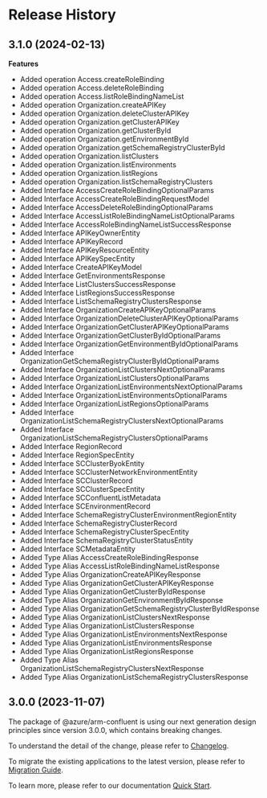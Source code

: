 # Release History
    
## 3.1.0 (2024-02-13)
    
**Features**

  - Added operation Access.createRoleBinding
  - Added operation Access.deleteRoleBinding
  - Added operation Access.listRoleBindingNameList
  - Added operation Organization.createAPIKey
  - Added operation Organization.deleteClusterAPIKey
  - Added operation Organization.getClusterAPIKey
  - Added operation Organization.getClusterById
  - Added operation Organization.getEnvironmentById
  - Added operation Organization.getSchemaRegistryClusterById
  - Added operation Organization.listClusters
  - Added operation Organization.listEnvironments
  - Added operation Organization.listRegions
  - Added operation Organization.listSchemaRegistryClusters
  - Added Interface AccessCreateRoleBindingOptionalParams
  - Added Interface AccessCreateRoleBindingRequestModel
  - Added Interface AccessDeleteRoleBindingOptionalParams
  - Added Interface AccessListRoleBindingNameListOptionalParams
  - Added Interface AccessRoleBindingNameListSuccessResponse
  - Added Interface APIKeyOwnerEntity
  - Added Interface APIKeyRecord
  - Added Interface APIKeyResourceEntity
  - Added Interface APIKeySpecEntity
  - Added Interface CreateAPIKeyModel
  - Added Interface GetEnvironmentsResponse
  - Added Interface ListClustersSuccessResponse
  - Added Interface ListRegionsSuccessResponse
  - Added Interface ListSchemaRegistryClustersResponse
  - Added Interface OrganizationCreateAPIKeyOptionalParams
  - Added Interface OrganizationDeleteClusterAPIKeyOptionalParams
  - Added Interface OrganizationGetClusterAPIKeyOptionalParams
  - Added Interface OrganizationGetClusterByIdOptionalParams
  - Added Interface OrganizationGetEnvironmentByIdOptionalParams
  - Added Interface OrganizationGetSchemaRegistryClusterByIdOptionalParams
  - Added Interface OrganizationListClustersNextOptionalParams
  - Added Interface OrganizationListClustersOptionalParams
  - Added Interface OrganizationListEnvironmentsNextOptionalParams
  - Added Interface OrganizationListEnvironmentsOptionalParams
  - Added Interface OrganizationListRegionsOptionalParams
  - Added Interface OrganizationListSchemaRegistryClustersNextOptionalParams
  - Added Interface OrganizationListSchemaRegistryClustersOptionalParams
  - Added Interface RegionRecord
  - Added Interface RegionSpecEntity
  - Added Interface SCClusterByokEntity
  - Added Interface SCClusterNetworkEnvironmentEntity
  - Added Interface SCClusterRecord
  - Added Interface SCClusterSpecEntity
  - Added Interface SCConfluentListMetadata
  - Added Interface SCEnvironmentRecord
  - Added Interface SchemaRegistryClusterEnvironmentRegionEntity
  - Added Interface SchemaRegistryClusterRecord
  - Added Interface SchemaRegistryClusterSpecEntity
  - Added Interface SchemaRegistryClusterStatusEntity
  - Added Interface SCMetadataEntity
  - Added Type Alias AccessCreateRoleBindingResponse
  - Added Type Alias AccessListRoleBindingNameListResponse
  - Added Type Alias OrganizationCreateAPIKeyResponse
  - Added Type Alias OrganizationGetClusterAPIKeyResponse
  - Added Type Alias OrganizationGetClusterByIdResponse
  - Added Type Alias OrganizationGetEnvironmentByIdResponse
  - Added Type Alias OrganizationGetSchemaRegistryClusterByIdResponse
  - Added Type Alias OrganizationListClustersNextResponse
  - Added Type Alias OrganizationListClustersResponse
  - Added Type Alias OrganizationListEnvironmentsNextResponse
  - Added Type Alias OrganizationListEnvironmentsResponse
  - Added Type Alias OrganizationListRegionsResponse
  - Added Type Alias OrganizationListSchemaRegistryClustersNextResponse
  - Added Type Alias OrganizationListSchemaRegistryClustersResponse
    
    
## 3.0.0 (2023-11-07)

The package of @azure/arm-confluent is using our next generation design principles since version 3.0.0, which contains breaking changes.

To understand the detail of the change, please refer to [Changelog](https://aka.ms/azsdk/js/mgmt/quickstart).

To migrate the existing applications to the latest version, please refer to [Migration Guide](https://aka.ms/js-track2-migration-guide).

To learn more, please refer to our documentation [Quick Start](https://aka.ms/azsdk/js/mgmt/quickstart ).
